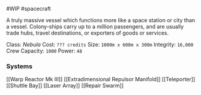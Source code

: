 #WIP #spacecraft 

A truly massive vessel which functions more like a space station or city than a vessel. Colony-ships carry up to a million passengers, and are usually trade hubs, travel destinations, or exporters of goods or services.

Class: *Nebula*
Cost: `??? credits`
Size: `1000m x 600m x 300m`
Integrity: `16,000`
Crew Capacity: `1000`
Power: `48`

### Systems

[[Warp Reactor Mk III]]
[[Extradimensional Repulsor Manifold]]
[[Teleporter]]
[[Shuttle Bay]]
[[Laser Array]]
[[Repair Swarm]]